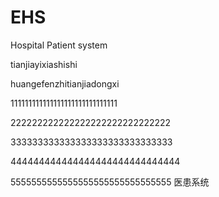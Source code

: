 # EHS
Hospital Patient system


tianjiayixiashishi

huangefenzhitianjiadongxi

111111111111111111111111111111

222222222222222222222222222222

333333333333333333333333333333

444444444444444444444444444444


5555555555555555555555555555555
医患系统
